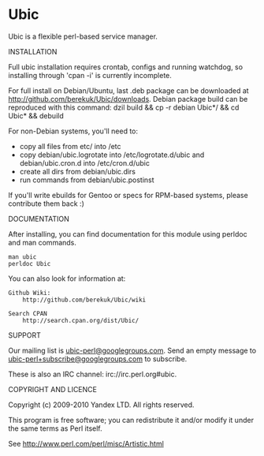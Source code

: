 Ubic
===========================

Ubic is a flexible perl-based service manager.

INSTALLATION

Full ubic installation requires crontab, configs and running watchdog,
so installing through 'cpan -i' is currently incomplete.

For full install on Debian/Ubuntu, last .deb package can be downloaded at http://github.com/berekuk/Ubic/downloads.
Debian package build can be reproduced with this command:
    dzil build && cp -r debian Ubic*/ && cd Ubic* && debuild

For non-Debian systems, you'll need to:

- copy all files from etc/ into /etc
- copy debian/ubic.logrotate into /etc/logrotate.d/ubic and debian/ubic.cron.d into /etc/cron.d/ubic
- create all dirs from debian/ubic.dirs
- run commands from debian/ubic.postinst

If you'll write ebuilds for Gentoo or specs for RPM-based systems, please contribute them back :)

DOCUMENTATION

After installing, you can find documentation for this module using perldoc
and man commands.

    man ubic
    perldoc Ubic

You can also look for information at:

    Github Wiki:
        http://github.com/berekuk/Ubic/wiki

    Search CPAN
        http://search.cpan.org/dist/Ubic/

SUPPORT

Our mailing list is ubic-perl@googlegroups.com. Send an empty message to ubic-perl+subscribe@googlegroups.com to subscribe.

These is also an IRC channel: irc://irc.perl.org#ubic.

COPYRIGHT AND LICENCE

Copyright (c) 2009-2010 Yandex LTD. All rights reserved.

This program is free software; you can redistribute it and/or modify it under the same terms as Perl itself.

See <http://www.perl.com/perl/misc/Artistic.html>

